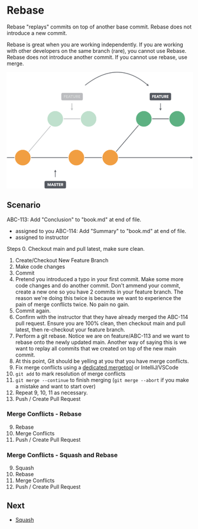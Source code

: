 # Rebase

Rebase "replays" commits on top of another base commit. Rebase does not introduce a new commit.

Rebase is great when you are working independently. If you are working with other developers on the same branch (rare), you cannot use Rebase. Rebase does not introduce another commit. If you cannot use rebase, use merge. 

![Rebase](./assets/rebase.png)

## Scenario

ABC-113: Add "Conclusion" to "book.md" at end of file.
  - assigned to you
ABC-114: Add "Summary" to "book.md" at end of file.
  - assigned to instructor

Steps
  0. Checkout main and pull latest, make sure clean.
  1. Create/Checkout New Feature Branch
  2. Make code changes
  3. Commit
  4. Pretend you introduced a typo in your first commit. Make some more code changes and do another commit. Don't ammend your commit, create a new one so you have 2 commits in your feature branch. The reason we're doing this twice is because we want to experience the pain of merge conflicts twice. No pain no gain. 
  5. Commit again.
  6. Confirm with the instructor that they have already merged the ABC-114 pull request. Ensure you are 100% clean, then checkout main and pull latest, then re-checkout your feature branch.
  7. Perform a git rebase. Notice we are on feature/ABC-113 and we want to rebase onto the newly updated main. Another way of saying this is we want to replay all commits that we created on top of the new main commit.
  8. At this point, Git should be yelling at you that you have merge conflicts. 
  9. Fix merge conflicts using a [dedicated mergetool](https://www.perforce.com/products/helix-core-apps/merge-diff-tool-p4merge) or IntelliJ/VSCode
  10. `git add` to mark resolution of merge conflicts
  11. `git merge --continue` to finish merging (`git merge --abort` if you make a mistake and want to start over)
  12. Repeat 9, 10, 11 as necessary.
  13. Push / Create Pull Request

### Merge Conflicts - Rebase
  9. Rebase
  10. Merge Conflicts
  11. Push / Create Pull Request

### Merge Conflicts - Squash and Rebase
  9. Squash
  10. Rebase
  11. Merge Conflicts
  12. Push / Create Pull Request

## Next
  - [Squash](./squash.md)
  